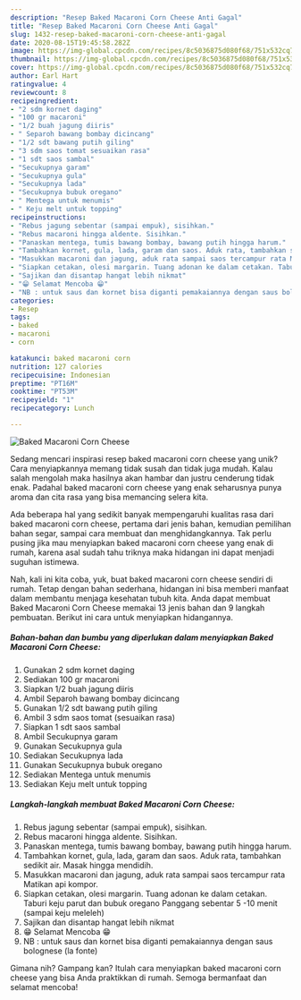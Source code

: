 ```yaml
---
description: "Resep Baked Macaroni Corn Cheese Anti Gagal"
title: "Resep Baked Macaroni Corn Cheese Anti Gagal"
slug: 1432-resep-baked-macaroni-corn-cheese-anti-gagal
date: 2020-08-15T19:45:58.282Z
image: https://img-global.cpcdn.com/recipes/8c5036875d080f68/751x532cq70/baked-macaroni-corn-cheese-foto-resep-utama.jpg
thumbnail: https://img-global.cpcdn.com/recipes/8c5036875d080f68/751x532cq70/baked-macaroni-corn-cheese-foto-resep-utama.jpg
cover: https://img-global.cpcdn.com/recipes/8c5036875d080f68/751x532cq70/baked-macaroni-corn-cheese-foto-resep-utama.jpg
author: Earl Hart
ratingvalue: 4
reviewcount: 8
recipeingredient:
- "2 sdm kornet daging"
- "100 gr macaroni"
- "1/2 buah jagung diiris"
- " Separoh bawang bombay dicincang"
- "1/2 sdt bawang putih giling"
- "3 sdm saos tomat sesuaikan rasa"
- "1 sdt saos sambal"
- "Secukupnya garam"
- "Secukupnya gula"
- "Secukupnya lada"
- "Secukupnya bubuk oregano"
- " Mentega untuk menumis"
- " Keju melt untuk topping"
recipeinstructions:
- "Rebus jagung sebentar (sampai empuk), sisihkan."
- "Rebus macaroni hingga aldente. Sisihkan."
- "Panaskan mentega, tumis bawang bombay, bawang putih hingga harum."
- "Tambahkan kornet, gula, lada, garam dan saos. Aduk rata, tambahkan sedikit air. Masak hingga mendidih."
- "Masukkan macaroni dan jagung, aduk rata sampai saos tercampur rata Matikan api kompor."
- "Siapkan cetakan, olesi margarin. Tuang adonan ke dalam cetakan. Taburi keju parut dan bubuk oregano Panggang sebentar 5 -10 menit (sampai keju meleleh)"
- "Sajikan dan disantap hangat lebih nikmat"
- "😁 Selamat Mencoba 😁"
- "NB : untuk saus dan kornet bisa diganti pemakaiannya dengan saus bolognese (la fonte)"
categories:
- Resep
tags:
- baked
- macaroni
- corn

katakunci: baked macaroni corn 
nutrition: 127 calories
recipecuisine: Indonesian
preptime: "PT16M"
cooktime: "PT53M"
recipeyield: "1"
recipecategory: Lunch

---
```



![Baked Macaroni Corn Cheese](https://img-global.cpcdn.com/recipes/8c5036875d080f68/751x532cq70/baked-macaroni-corn-cheese-foto-resep-utama.jpg)

Sedang mencari inspirasi resep baked macaroni corn cheese yang unik? Cara menyiapkannya memang tidak susah dan tidak juga mudah. Kalau salah mengolah maka hasilnya akan hambar dan justru cenderung tidak enak. Padahal baked macaroni corn cheese yang enak seharusnya punya aroma dan cita rasa yang bisa memancing selera kita.

Ada beberapa hal yang sedikit banyak mempengaruhi kualitas rasa dari baked macaroni corn cheese, pertama dari jenis bahan, kemudian pemilihan bahan segar, sampai cara membuat dan menghidangkannya. Tak perlu pusing jika mau menyiapkan baked macaroni corn cheese yang enak di rumah, karena asal sudah tahu triknya maka hidangan ini dapat menjadi suguhan istimewa.




Nah, kali ini kita coba, yuk, buat baked macaroni corn cheese sendiri di rumah. Tetap dengan bahan sederhana, hidangan ini bisa memberi manfaat dalam membantu menjaga kesehatan tubuh kita. Anda dapat membuat Baked Macaroni Corn Cheese memakai 13 jenis bahan dan 9 langkah pembuatan. Berikut ini cara untuk menyiapkan hidangannya.

<!--inarticleads1-->

##### Bahan-bahan dan bumbu yang diperlukan dalam menyiapkan Baked Macaroni Corn Cheese:

1. Gunakan 2 sdm kornet daging
1. Sediakan 100 gr macaroni
1. Siapkan 1/2 buah jagung diiris
1. Ambil  Separoh bawang bombay dicincang
1. Gunakan 1/2 sdt bawang putih giling
1. Ambil 3 sdm saos tomat (sesuaikan rasa)
1. Siapkan 1 sdt saos sambal
1. Ambil Secukupnya garam
1. Gunakan Secukupnya gula
1. Sediakan Secukupnya lada
1. Gunakan Secukupnya bubuk oregano
1. Sediakan  Mentega untuk menumis
1. Sediakan  Keju melt untuk topping




<!--inarticleads2-->

##### Langkah-langkah membuat Baked Macaroni Corn Cheese:

1. Rebus jagung sebentar (sampai empuk), sisihkan.
1. Rebus macaroni hingga aldente. Sisihkan.
1. Panaskan mentega, tumis bawang bombay, bawang putih hingga harum.
1. Tambahkan kornet, gula, lada, garam dan saos. Aduk rata, tambahkan sedikit air. Masak hingga mendidih.
1. Masukkan macaroni dan jagung, aduk rata sampai saos tercampur rata Matikan api kompor.
1. Siapkan cetakan, olesi margarin. Tuang adonan ke dalam cetakan. Taburi keju parut dan bubuk oregano Panggang sebentar 5 -10 menit (sampai keju meleleh)
1. Sajikan dan disantap hangat lebih nikmat
1. 😁 Selamat Mencoba 😁
1. NB : untuk saus dan kornet bisa diganti pemakaiannya dengan saus bolognese (la fonte)




Gimana nih? Gampang kan? Itulah cara menyiapkan baked macaroni corn cheese yang bisa Anda praktikkan di rumah. Semoga bermanfaat dan selamat mencoba!
